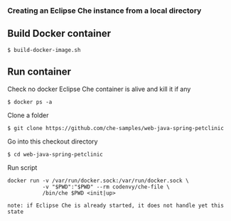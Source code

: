 ### Creating an Eclipse Che instance from a local directory

## Build Docker container
```
$ build-docker-image.sh
```

## Run container

Check no docker Eclipse Che container is alive and kill it if any
```
$ docker ps -a
```

Clone a folder
```
$ git clone https://github.com/che-samples/web-java-spring-petclinic
```

Go into this checkout directory
```
$ cd web-java-spring-petclinic
```

Run script
```
docker run -v /var/run/docker.sock:/var/run/docker.sock \
           -v "$PWD":"$PWD" --rm codenvy/che-file \
           /bin/che $PWD <init|up>

note: if Eclipse Che is already started, it does not handle yet this state
